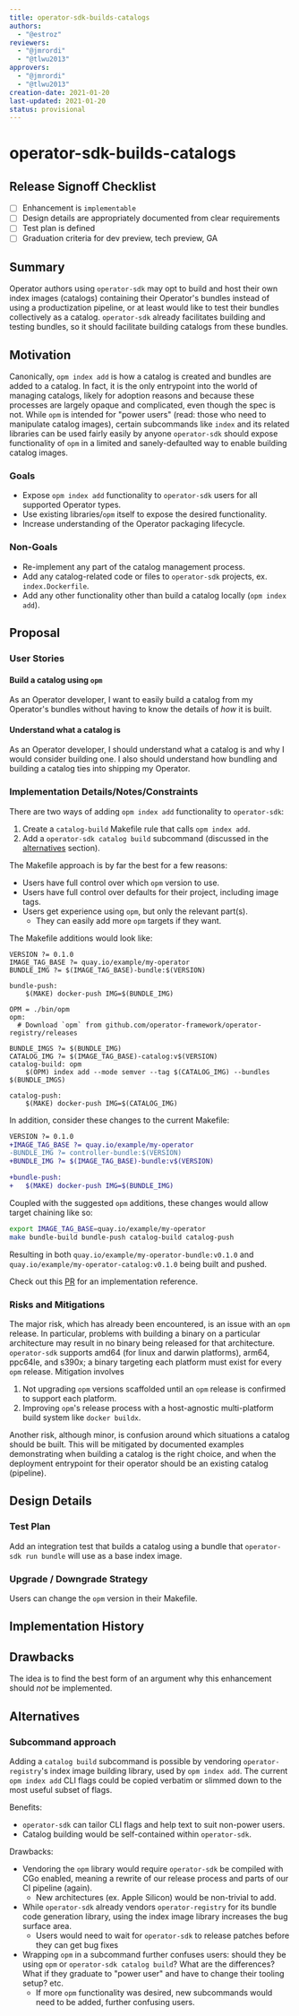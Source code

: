 ```yaml
---
title: operator-sdk-builds-catalogs
authors:
  - "@estroz"
reviewers:
  - "@jmrordi"
  - "@tlwu2013"
approvers:
  - "@jmrordi"
  - "@tlwu2013"
creation-date: 2021-01-20
last-updated: 2021-01-20
status: provisional
---
```


# operator-sdk-builds-catalogs

## Release Signoff Checklist

- [ ] Enhancement is `implementable`
- [ ] Design details are appropriately documented from clear requirements
- [ ] Test plan is defined
- [ ] Graduation criteria for dev preview, tech preview, GA

## Summary

Operator authors using `operator-sdk` may opt to build and host their own index images (catalogs)
containing their Operator's bundles instead of using a productization pipeline,
or at least would like to test their bundles collectively as a catalog.
`operator-sdk` already facilitates building and testing bundles, so it should
facilitate building catalogs from these bundles.

## Motivation

Canonically, `opm index add` is how a catalog is created and bundles are added to a catalog.
In fact, it is the only entrypoint into the world of managing catalogs, likely for adoption reasons and
because these processes are largely opaque and complicated, even though the spec is not.
While `opm` is intended for "power users" (read: those who need to manipulate catalog images),
certain subcommands like `index` and its related libraries can be used fairly easily by anyone
`operator-sdk` should expose functionality of `opm` in a limited and sanely-defaulted way
to enable building catalog images.

### Goals

- Expose `opm index add` functionality to `operator-sdk` users for all supported Operator types.
- Use existing libraries/`opm` itself to expose the desired functionality.
- Increase understanding of the Operator packaging lifecycle.

### Non-Goals

- Re-implement any part of the catalog management process.
- Add any catalog-related code or files to `operator-sdk` projects, ex. `index.Dockerfile`.
- Add any other functionality other than build a catalog locally (`opm index add`).

## Proposal

### User Stories

#### Build a catalog using `opm`

As an Operator developer, I want to easily build a catalog from my Operator's bundles
without having to know the details of _how_ it is built.

#### Understand what a catalog is

As an Operator developer, I should understand what a catalog is and why I would consider
building one. I also should understand how bundling and building a catalog ties into shipping my Operator.

### Implementation Details/Notes/Constraints

There are two ways of adding `opm index add` functionality to `operator-sdk`:
1. Create a `catalog-build` Makefile rule that calls `opm index add`.
1. Add a `operator-sdk catalog build` subcommand (discussed in the [alternatives](#subcommand-approach) section).

The Makefile approach is by far the best for a few reasons:
- Users have full control over which `opm` version to use.
- Users have full control over defaults for their project, including image tags.
- Users get experience using `opm`, but only the relevant part(s).
  - They can easily add more `opm` targets if they want.

The Makefile additions would look like:
```make
VERSION ?= 0.1.0
IMAGE_TAG_BASE ?= quay.io/example/my-operator
BUNDLE_IMG ?= $(IMAGE_TAG_BASE)-bundle:$(VERSION)

bundle-push:
	$(MAKE) docker-push IMG=$(BUNDLE_IMG)

OPM = ./bin/opm
opm:
  # Download `opm` from github.com/operator-framework/operator-registry/releases

BUNDLE_IMGS ?= $(BUNDLE_IMG)
CATALOG_IMG ?= $(IMAGE_TAG_BASE)-catalog:v$(VERSION)
catalog-build: opm
	$(OPM) index add --mode semver --tag $(CATALOG_IMG) --bundles $(BUNDLE_IMGS)

catalog-push:
	$(MAKE) docker-push IMG=$(CATALOG_IMG)
```

In addition, consider these changes to the current Makefile:

```diff
VERSION ?= 0.1.0
+IMAGE_TAG_BASE ?= quay.io/example/my-operator
-BUNDLE_IMG ?= controller-bundle:$(VERSION)
+BUNDLE_IMG ?= $(IMAGE_TAG_BASE)-bundle:v$(VERSION)

+bundle-push:
+	$(MAKE) docker-push IMG=$(BUNDLE_IMG)
```

Coupled with the suggested `opm` additions, these changes would allow target chaining like so:

```sh
export IMAGE_TAG_BASE=quay.io/example/my-operator
make bundle-build bundle-push catalog-build catalog-push
```

Resulting in both `quay.io/example/my-operator-bundle:v0.1.0` and `quay.io/example/my-operator-catalog:v0.1.0`
being built and pushed.

Check out this [PR](https://github.com/operator-framework/operator-sdk/pull/4406) for an implementation reference.

### Risks and Mitigations

The major risk, which has already been encountered, is an issue with an `opm` release.
In particular, problems with building a binary on a particular architecture may result
in no binary being released for that architecture. `operator-sdk` supports
amd64 (for linux and darwin platforms), arm64, ppc64le, and s390x; a binary targeting each
platform must exist for every `opm` release. Mitigation involves
1. Not upgrading `opm` versions scaffolded until an `opm` release is confirmed to support each platform.
1. Improving `opm`'s release process with a host-agnostic multi-platform build system like `docker buildx`.

Another risk, although minor, is confusion around which situations a catalog should be built.
This will be mitigated by documented examples demonstrating when building a catalog is the right
choice, and when the deployment entrypoint for their operator should be an existing catalog (pipeline).

## Design Details

### Test Plan

Add an integration test that builds a catalog using a bundle that `operator-sdk run bundle`
will use as a base index image.

### Upgrade / Downgrade Strategy

Users can change the `opm` version in their Makefile.

## Implementation History

## Drawbacks

The idea is to find the best form of an argument why this enhancement should _not_ be implemented.

## Alternatives

### Subcommand approach

Adding a `catalog build` subcommand is possible by vendoring `operator-registry`'s index image building
library, used by `opm index add`. The current `opm index add` CLI flags could be copied verbatim
or slimmed down to the most useful subset of flags.

Benefits:
- `operator-sdk` can tailor CLI flags and help text to suit non-power users.
- Catalog building would be self-contained within `operator-sdk`.

Drawbacks:
- Vendoring the `opm` library would require `operator-sdk` be compiled with CGo enabled,
meaning a rewrite of our release process and parts of our CI pipeline (again).
  - New architectures (ex. Apple Silicon) would be non-trivial to add.
- While `operator-sdk` already vendors `operator-registry` for its bundle code generation library,
using the index image library increases the bug surface area.
  - Users would need to wait for `operator-sdk` to release patches before they can get bug fixes
- Wrapping `opm` in a subcommand further confuses users: should they be using `opm` or `operator-sdk catalog build`?
What are the differences? What if they graduate to "power user" and have to change their tooling setup? etc.
  - If more `opm` functionality was desired, new subcommands would need to be added, further confusing users.
